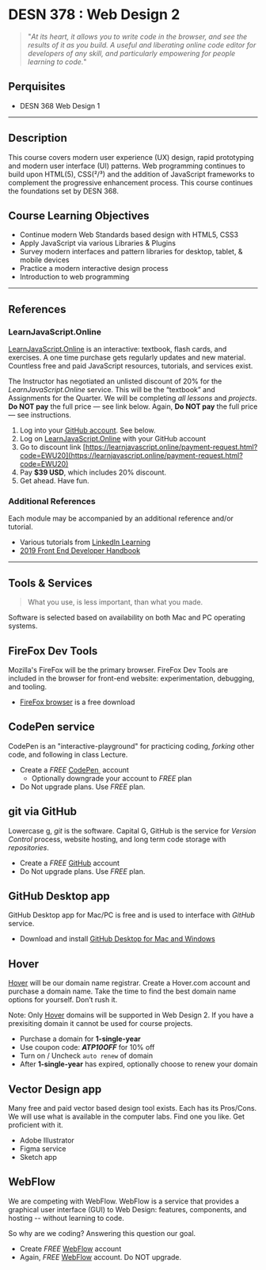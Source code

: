 # DESN 378 : Web Design 2

> "_At its heart, it allows you to write code in the browser, and see the results of it as you build. A useful and liberating online code editor for developers of any skill, and particularly empowering for people learning to code._"

## Perquisites
  - DESN 368 Web Design 1

---- 

## Description
This course covers modern user experience (UX) design, rapid prototyping and modern user interface 
(UI) patterns. Web programming continues to build upon HTML(5), CSS(²/³) and the addition of JavaScript frameworks to complement the progressive enhancement process. This course continues the foundations set by DESN 368.

## Course Learning Objectives
* Continue modern Web Standards based design with HTML5, CSS3
* Apply JavaScript via various Libraries & Plugins
* Survey modern interfaces and pattern libraries for desktop, tablet, & mobile devices
* Practice a modern interactive design process
* Introduction to web programming 

---- 
## References
### LearnJavaScript.Online
[LearnJavaScript.Online](https://learnjavascript.online) is an interactive: textbook, flash cards, and exercises. A one time purchase gets regularly updates and new material. Countless free and paid JavaScript resources, tutorials, and services exist. 

The Instructor has negotiated an unlisted discount of 20% for the _LearnJavaScript.Online_ service. This will be the “textbook” and Assignments for the Quarter. We will be completing *all lessons* and *projects*. **Do NOT pay** the full price  — see link below. Again, **Do NOT pay** the full price — see instructions. 

1. Log into your [GitHub account](https://github.com). See below. 
2. Log on [LearnJavaScript.Online]() with your GitHub account
3. Go to discount link [https://learnjavascript.online/payment-request.html?code=EWU20](https://learnjavascript.online/payment-request.html?code=EWU20)
4. Pay **$39 USD**, which includes 20% discount.
5. Get ahead. Have fun.

### Additional References
Each module may be accompanied by an additional reference and/or tutorial. 

* Various tutorials from [LinkedIn Learning](https://login.ewu.edu/cas/login?service=http://www.lynda.com/portal/ewu)
* [2019 Front End Developer Handbook](https://frontendmasters.com/books/front-end-handbook/2019/)

---- 


## Tools & Services

> What you use, is less important, than what you made.

Software is selected based on availability on both Mac and PC operating systems. 

## FireFox Dev Tools

Mozilla's FireFox will be the primary browser. FireFox Dev Tools are included in the browser for front-end website: experimentation, debugging, and tooling.

* [FireFox browser](https://www.mozilla.org) is a free download

## CodePen service
CodePen is an "interactive-playground" for practicing coding, _forking_ other code, and following in class Lecture.  

* Create a *FREE* [CodePen ](https://codepen.io/pro/) account
	* Optionally downgrade your account to *FREE* plan
* Do Not upgrade plans. Use *FREE* plan. 

## git via GitHub
Lowercase g, _git_ is the software. Capital G, GitHub is the service for _Version Control_ process, website hosting, and long term code storage with _repositories_. 

* Create a *FREE* [GitHub](https://github.com) account
* Do Not upgrade plans. Use *FREE* plan. 

## GitHub Desktop app
GitHub Desktop app for Mac/PC is free and is used to interface with _GitHub_ service.

* Download and install [GitHub Desktop for Mac and Windows](http://mac.github.com/)

## Hover
[Hover](https://www.hover.com/) will be our domain name registrar. Create a Hover.com account and purchase a domain name. Take the time to find the best domain name options for yourself. Don’t rush it. 

Note: Only [Hover](https://www.hover.com/) domains will be supported in Web Design 2. If you have a prexisiting domain it cannot be used for course projects. 

* Purchase a domain for **1-single-year**
 * Use coupon code: **_ATP10OFF_** for 10% off
* Turn on / Uncheck `auto renew` of domain
* After **1-single-year** has expired, optionally choose to renew your domain

## Vector Design app
Many free and paid vector based design tool exists. Each has its Pros/Cons. We will use what is available in the computer labs. Find one you like. Get proficient with it. 

* Adobe Illustrator
* Figma service
* Sketch app

## WebFlow
We are competing with WebFlow. WebFlow is a service that provides a graphical user interface (GUI) to Web Design:  features, components, and hosting -- without learning to code. 

So why are we coding? Answering this question our goal. 

* Create *FREE* [WebFlow](http://webflow.com) account
* Again, *FREE* [WebFlow](http://webflow.com) account. Do NOT upgrade. 